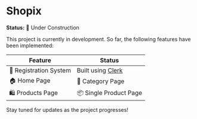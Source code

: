 # Shopix

**Status:** 🚧 Under Construction

This project is currently in development. So far, the following features have been implemented:

| Feature              | Status |
|----------------------|--------|
| 🔐 Registration System | Built using [Clerk](https://clerk.dev/) |
| 🏠 Home Page           | 📂 Category Page   |
| 🛍️ Products Page      | 📦 Single Product Page|

Stay tuned for updates as the project progresses!
